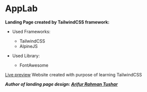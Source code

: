 # AppLab
**Landing Page created by TailwindCSS framework:**

* Used Frameworks:
    * TailwindCSS
    * AlpineJS

* Used Library:
    * FontAwesome

[Live preview](https://igor06brw.github.io/AppLab)
Website created with purpose of learning TailwindCSS

 __*Author of landing page design: [Arifur Rahman Tushar](https://dribbble.com/ArifurRahman?ref=uistore.design)*__
